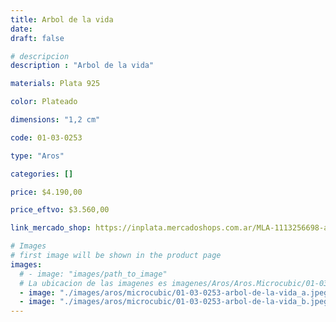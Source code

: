 ```yaml
---
title: Arbol de la vida
date: 
draft: false

# descripcion
description : "Arbol de la vida"

materials: Plata 925

color: Plateado

dimensions: "1,2 cm"

code: 01-03-0253

type: "Aros"

categories: []

price: $4.190,00

price_eftvo: $3.560,00

link_mercado_shop: https://inplata.mercadoshops.com.ar/MLA-1113256698-aros-plata-925-árbol-de-la-vida-con-cristales-cubic-_JM

# Images
# first image will be shown in the product page
images:
  # - image: "images/path_to_image"
  # La ubicacion de las imagenes es imagenes/Aros/Aros.Microcubic/01-03-0253-arbol-de-la-vida
  - image: "./images/aros/microcubic/01-03-0253-arbol-de-la-vida_a.jpeg"
  - image: "./images/aros/microcubic/01-03-0253-arbol-de-la-vida_b.jpeg"
---
```

